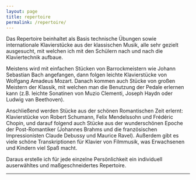 ```yaml
---
layout: page
title: repertoire
permalink: /repertoire/
---
```

Das Repertoire beinhaltet als Basis technische Übungen sowie internationale Klavierstücke aus der klassischen Musik, alle sehr gezielt ausgesucht, mit welchen ich mit den Schülern nach und nach die Klaviertechnik aufbaue.

Meistens wird mit einfachen Stücken von Barrockmeistern wie Johann Sebastian Bach angefangen, dann folgen leichte Klavierstücke von Wolfgang Amadeus Mozart. Danach kommen auch Stücke von großen Meistern der Klassik, mit welchen man die Benutzung der Pedale erlernen kann (z.B. leichte Sonatinen von Muzio Clementi, Joseph Haydn oder Ludwig van Beethoven).

Anschließend werden Stücke aus der schönen Romantischen Zeit erlernt: Klavierstücke von Robert Schumann, Felix Mendelssohn und Frédéric Chopin, und darauf folgend auch Stücke aus der wunderschönen Epoche der Post-Romantiker (Johannes Brahms und die französischen Impressionisten Claude Debussy und Maurice Ravel). Außerdem gibt es viele schöne Transkriptionen für Klavier von Filmmusik, was Erwachsenen und Kindern viel Spaß macht.

Daraus erstelle ich für jede einzelne Persönlichkeit ein individuell auserwähltes und maßgeschneidertes Repertoire.

----
